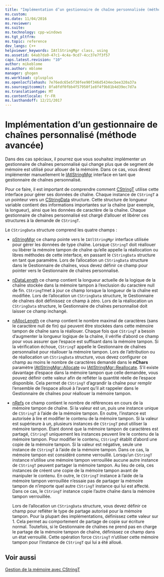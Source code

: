 ```yaml
---
title: "Implémentation d’un gestionnaire de chaîne personnalisée (méthode d’avancé) | Documents Microsoft"
ms.custom: 
ms.date: 11/04/2016
ms.reviewer: 
ms.suite: 
ms.technology: cpp-windows
ms.tgt_pltfrm: 
ms.topic: reference
dev_langs: C++
helpviewer_keywords: IAtlStringMgr class, using
ms.assetid: 64ab7da9-47c1-4c4a-9cd7-4cc37e7f3f57
caps.latest.revision: "10"
author: mikeblome
ms.author: mblome
manager: ghogen
ms.workload: cplusplus
ms.openlocfilehash: 7e76edc65e5f30fee90f346d5434ecbee320a37a
ms.sourcegitcommit: 8fa8fdf0fbb4f57950f1e8f4f9b81b4d39ec7d7a
ms.translationtype: MT
ms.contentlocale: fr-FR
ms.lasthandoff: 12/21/2017
---
```

# <a name="implementation-of-a-custom-string-manager-advanced-method"></a>Implémentation d’un gestionnaire de chaînes personnalisé (méthode avancée)
Dans des cas spéciaux, il pourrez que vous souhaitez implémenter un gestionnaire de chaînes personnalisé qui change plus que de segment de mémoire est utilisé pour allouer de la mémoire. Dans ce cas, vous devez implémenter manuellement le [IAtlStringMgr](../atl-mfc-shared/reference/iatlstringmgr-class.md) interface en tant que gestionnaire de chaînes personnalisé.  
  
 Pour ce faire, il est important de comprendre comment [CStringT](../atl-mfc-shared/reference/cstringt-class.md) utilise cette interface pour gérer ses données de chaîne. Chaque instance de `CStringT` a un pointeur vers un [CStringData](../atl-mfc-shared/reference/cstringdata-class.md) structure. Cette structure de longueur variable contient des informations importantes sur la chaîne (par exemple, la longueur), ainsi que les données de caractère de la chaîne. Chaque gestionnaire de chaînes personnalisé est chargé d’allouer et libérer ces structures à la demande de `CStringT`.  
  
 Le `CStringData` structure comprend les quatre champs :  
  
-   [pStringMgr](../atl-mfc-shared/reference/cstringdata-class.md#pstringmgr) ce champ pointe vers le `IAtlStringMgr` interface utilisée pour gérer les données de type chaîne. Lorsque `CStringT` doit réallouer ou libérer la mémoire tampon de chaîne qu’elle appelle la réallocation ou libres méthodes de cette interface, en passant le `CStringData` structure en tant que paramètre. Lors de l’allocation un `CStringData` structure dans le Gestionnaire de chaînes, vous devez définir ce champ pour pointer vers le Gestionnaire de chaînes personnalisé.  
  
-   [nDataLength](../atl-mfc-shared/reference/cstringdata-class.md#ndatalength) ce champ contient la longueur actuelle de la logique de la chaîne stockée dans la mémoire tampon à l’exclusion du caractère null de fin. `CStringT`met à jour ce champ lorsque la longueur de la chaîne est modifiée. Lors de l’allocation un `CStringData` structure, le Gestionnaire de chaînes doit définissez ce champ à zéro. Lors de la réallocation un `CStringData` structure, le Gestionnaire de chaînes personnalisé doit laisser ce champ inchangé.  
  
-   [nAllocLength](../atl-mfc-shared/reference/cstringdata-class.md#nalloclength) ce champ contient le nombre maximal de caractères (sans le caractère null de fin) qui peuvent être stockées dans cette mémoire tampon de chaîne sans la réallouer. Chaque fois que `CStringT` a besoin d’augmenter la longueur logique de la chaîne, il vérifie d’abord ce champ pour vous assurer que l’espace est suffisant dans la mémoire tampon. Si la vérification échoue, `CStringT` appelle le Gestionnaire de chaînes personnalisé pour réallouer la mémoire tampon. Lors de l’attribution ou de réallocation un `CStringData` structure, vous devez configurer ce champ au moins le nombre de caractères demandé dans le **nChars** paramètre [IAtlStringMgr::Allocate](../atl-mfc-shared/reference/iatlstringmgr-class.md#allocate) ou [IAtlStringMgr::Reallocate](../atl-mfc-shared/reference/iatlstringmgr-class.md#reallocate). S’il existe davantage d’espace dans la mémoire tampon que celle demandée, vous pouvez définir cette valeur afin de refléter la quantité réelle de l’espace disponible. Cela permet de `CStringT` d’agrandir la chaîne pour remplir l’ensemble de l’espace alloué à l’avant qu’il ait rappeler dans le Gestionnaire de chaînes pour réallouer la mémoire tampon.  
  
-   [nRefs](../atl-mfc-shared/reference/cstringdata-class.md#nrefs) ce champ contient le nombre de références en cours de la mémoire tampon de chaîne. Si la valeur est un, puis une instance unique de `CStringT` à l’aide de la mémoire tampon. En outre, l’instance est autorisée à lire et modifier le contenu de la mémoire tampon. Si la valeur est supérieure à un, plusieurs instances de `CStringT` peut utiliser la mémoire tampon. Étant donné que la mémoire tampon de caractères est partagé, `CStringT` uniquement les instances peuvent lire le contenu de la mémoire tampon. Pour modifier le contenu, `CStringT` établit d’abord une copie de la mémoire tampon. Si la valeur est négative, seule une instance de `CStringT` à l’aide de la mémoire tampon. Dans ce cas, la mémoire tampon est considéré comme verrouillé. Lorsqu’un `CStringT` instance n’utilise une mémoire tampon verrouillée aucune autre instance de `CStringT` peuvent partager la mémoire tampon. Au lieu de cela, ces instances de créent une copie de la mémoire tampon avant de manipuler le contenu. En outre, le `CStringT` instance à l’aide de la mémoire tampon verrouillée n’essaie pas de partager la mémoire tampon de n’importe quel autre `CStringT` instance qui lui est affecté. Dans ce cas, le `CStringT` instance copie l’autre chaîne dans la mémoire tampon verrouillée.  
  
     Lors de l’allocation un `CStringData` structure, vous devez définir ce champ pour refléter le type de partage autorisé pour la mémoire tampon. Pour la plupart des implémentations, définissez cette valeur sur 1. Cela permet au comportement de partage de copie sur écriture normal. Toutefois, si le Gestionnaire de chaînes ne prend pas en charge le partage de la mémoire tampon de chaîne, définissez ce champ dans un état verrouillé. Cette opération force `CStringT` n’utiliser cette mémoire tampon pour l’instance de `CStringT` qui lui a été alloué.  
  
## <a name="see-also"></a>Voir aussi  
 [Gestion de la mémoire avec CStringT](../atl-mfc-shared/memory-management-with-cstringt.md)

